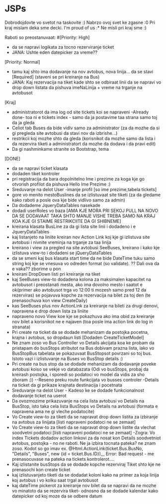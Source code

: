 # JSPs
Dobrodojdovte vo svetot na taskovite :)
Nabrzo ovoj svet ke zgasne :0 
Pri kraj mislam deka sme decki. I'm proud of us :*
Ne misli pri kraj sme :)

Raboti so preostanuvaat:
#[Priority: High]
- da se napravi logikata za tocno rezerviranje ticket
- JANA: Ushte eden datepicker za vreme?? 


[Priority: Normal]
- tamu kaj shto ima dodavanje na nov avtobus, nova linija... da se stavi [Required] (staveni se pri kreiranje na Bus)
- JANA: Kaj rezervacija na tiket kade shto se odbiraat linii da se napravi vo drop down listata da pishuva imeNaLinija + vreme na trganje na avtobusot


[Kraj]
- administratorot da ima log od site tickets koi se napraveni -Already done- toa ni e tickets index - samo da ja postavime taa strana samo toj da ja gleda
- Celiot tab Buses da bide vidlv samo za administrator (za da mozhe da si gi pregleda site avtobusi da stavi nov da izbrishe...)
- restrikcii koj mozhe shto da gleda (korisnikot da mozhe samo da lista i da rezervira tiketi a administratort da mozhe da dodava i da pravi edit)
- Da gi nashminkame stranite so Bootstrap, tema


 [DONE]
 - da se napravi ticket klasata 
 - dodaden tiket kontroler
 - pri registracija da bara dopolnitelno Ime i prezime za koga kje go otvorish profilot da pishuva Hello Ime Prezime :)
 - Sreduvanje na delot User -imanje profil [so ime prezime,tabela tickets]
 - gore vo menito mestoBuslines da se izlistuvaat site tiketi (za da gledame kako raboti a posle ova kje bide vidlivo samo za admin)
 - Da dodademe JqueryDataTables nasekade 
 - dodadi userRoles vo baza [AMA KJE MORA PRI SEKOJ PULL NA NOVO DA SE DODAVAAT TAKA SHTO MANJE VISHE TREBA SAMO NA KRAJ KOA KJE GI STAIME RESTRIKCIITE DA GI SHIBNEME]
 - kreirana klasata BusLine za da gi lista site linii i dodadeno i e JqueryDataTables
 - kaj listanjeto na liniite kreiran nov Action Link koj kje gi izlistuva site avtobusi i nivnite vreminja na trganje za taa linija
 - kreirano i view za pregled na site avtobusi SeeBuses, kreirano i kako kje izlistuva view-to i dodadeni se jQueryDataTables
 - da se smeni kaj bus klasata start time da ne bide DateTime tuku samo string koj kje se vnesuva vo odreden format (so validate). ?? Dali ova da e vaka?? zborime u pon
 - kreirani DropDown listi pri kreiranje na tiket 
 - kaj SeeBuses view-to dodadena kolona za maksimalen kapacitet na avtobusot i preostanati mesta, ako ima dovolno mesto i saatot e ok(primer ako avtobusot trga vo 12:00 ti mozesh samo pred 12 da rezerviras) se pojavuva kopche za rezervacija na bilet za toj den (te prenasochuva kon view CreateDaily)
 - kas SeeBuses plus nov ActionLink za kreiranje na bileti za drugi denovi, napravena e drop down lista za liniite 
 - napraveno novo View koe kje se pokazhuva ako ima obid za kreiranje nov bilet a korisnikot ne e najaven (toa posle ima action link do log in stranata)
 - Pri create na ticket da se dodade mehanizam da postojka pocetna, krajna i avtobus, so dropdaun listi [Dodaden CreateTicketModel]
 - Ne znam zoso vo Bus Controller vo Details akcijata koa ke probam da pristapam do busStops atributot na Bus dobivam prazna lista, iako vo BusStopBus tabelata se pokazuvaat BusStopsot povrzani so toj bus. Istoto vazi i izlistuvanje na Buses vo BusStop details :)
- Pri create na bus stop da se dodade mehanizam da dodavanje poveke avtobusi koiso se vekje vo databazata (Odi vo busStops, probaj da kreirash postojka, i sporedi so podatoci vo model da vidis za sho zboram :))  --Reseno preku route funkcijata vo busses controler
-Details na ticket da gi prikaze krajnata destinacija i pocetnata 
- Sreduvanje na delot User - Kadeso ke se dodade funkcionalnost dodavanje ticket na userot 
- Da ovozmozime prikazuvanje na cela lista avtobusi vo Details na BusStop, isto taka cela lista BusStops vo Details na avtobusi (formata e napravena ama ne gi vleche podatocite)
- Vo Create view-to za tiketi da se napravat drop down listita za izbiranje na avtobus za linijata [listi napraveni podatoci ne se zemaat]
- Vo Create view-to za tiketi da se napravat drop down listite da vlechat soodvetni podatoci [listi napraveni podatoci ne se zemaat]
-Zogra: Vo index Tickets dodadov action linkovi za da nosat kon Details soodvetniot avtobus, postojka - no ne raboti. Ne ja izbira tocnata pateka? ne znam zoso. Kodot so go imav ex. @Html.ActionLink(ticket.Bus.BusNo, "Details", "Buses", new {id = ticket.Bus.ID}),,, Error: Bad request - me prenasocuvase na pateka na tickets kontrolerot....
- Kaj izlistanite busStops da se dodade kopche rezerviraj Tiket shto kje ne prenasochi kon create ticket
- kaj izlistuvanjeto tiketi da se dodadat koloni kako na primer za koja linija koj avtobus i vo kolku saat trgal avtobusot
- kaj dateTime pickerot za kreiranje nov bilet da se napravi da ne mozhe vo minatoto da se rezervira tiket- odnosno da se dodade kalendar kako datepicker od koj moze da se odbere datum
